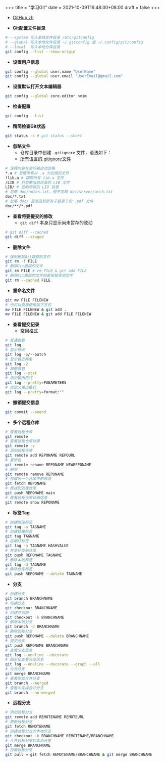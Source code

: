 +++
title = "学习Git"
date = 2021-10-09T16:48:00+08:00
draft = false
+++

- [GitHub zh](https://git-scm.com/book/zh/v2) 


- **Git配置文件目录**

```bash
# --system 写入系统文件目录 /etc/gitconfig 
# --global 写入本地文件目录 ~/.gitconfig 或 ~/.config/git/config 
# --local  写入本地仓库目录 
git config --list --show-origin 
```

- **设置用户信息**

```bash
git config --global user.name "UserName"
git config --global user.email "UserEmail@gmail.com"
```
	
- **设置默认打开文本编辑器**

```bash
git config --global core.editor nvim
```

- **检查配置**

```bash
git config --list
```

- **精简检查Git状态**

```bash
git status -s # git status --short
```

- **忽略文件**
	- 仓库目录中创建  `.gitignore` 文件，语法如下：
	-  [所有语言的.gitignore文件](https://github.com/github/gitignore) 

```bash
# 注释内容与空行被自动忽略
*.a # 忽略所有以 .a 为后缀的文件
!lib.a # 跟踪所有 lib.a 文件
/LIB # 只忽略当前目录的 LIB 文件
LIB/ # 忽略所有的 LIB 目录
# 忽略 doc/notes.txt，但不忽略 doc/server/arch.txt
doc/*.txt
# 忽略 doc/ 目录及其所有子目录下的 .pdf 文件
doc/**/*.pdf
```

- **查看将要提交的修改**
	- `git diff` 本身只显示尚未暂存的改动

```bash
# git diff --cached
git diff --staged
```

- **删除文件**

```bash
# 强制删除Git跟踪的文件
git rm -f FILE
# 删除Git跟踪的文件
git rm FILE # rm FILE & git add FILE
# 删除Git跟踪的文件但是保留本地文件
git rm --cached FILE
```

- **重命名文件**

```bash
git mv FILE FILENEW
# 也可以直接使用如下方式
mv FILE FILENEW & git add .
mv FILE FILENEW & git add FILE FILENEW
```

- **查看提交记录**
	- [常用格式](https://git-scm.com/book/zh/v2/ch00/pretty_format) 

```bash
# 普通查看
git log
# 显示修改
git log -p/--patch
# 显示最近两条
git log -2
# 简略信息
git log --stat
# 添加输出格式
git log --pretty=PAEAMETERS
# 自定义输出格式
git log --pretty=format:""
```

- **撤销提交信息**

```bash
git commit --amend
```

- **多个远程仓库**

```bash
# 查看远程仓库
git remote
# 查看远程仓库详情
git remote -v
# 添加远程仓库
git remote add REPONAME REPOURL
# 重命名
git remote rename REPONAME NEWREPONAME
# 删除
git remote remove REPONAME
# 拉取另一个仓库中的修改
git fetch REPONAME
# 推送到远程仓库
git push REPONAME main
# 查看远程仓库详细信息
git remote show REPONAME
```
- **标签Tag**

```bash
# 创建附注标签
git tag -a TAGNAME
# 创建轻量标签
git tag TAGNAME
# 后期打标签
git tag -a TAGNAME HASHVALUE
# 共享标签到仓库
git push REPONAME TAGNAME
# 删除本地标签
git tag -d TAGNAME
# 删除仓库标签
git push REPONAME --delete TAGNAME
```

- **分支**

```bash
# 创建分支
git branch BRANCHNAME
# 切换分支
git checkout BRANCHNAME
# 创建并切换
git checkout -b BRANCHNAME
# 删除本地分支
git branch -d BRANCHNAME
# 删除远程分支
git push REPONAME --dalete BRANCHNAME
# 提交分支
git push REPONAME BRANCHNAME
# 查看分支信息
git log --oneline --decorate
# 图形化查看分支信息
git log --oneline --decorate --graph --all
# 合并分支
git merge BRANCHNAME
# 查看完成合并分支
git branch --merged
# 查看未完成合并分支
git branch --no-merged
```

- **远程分支**

```bash
# 添加远程分支
git remote add REMOTENAME REMOTEURL
# 更新远程分支
git fetch REMOTENAME
# 创建远程分支的本地分支
git checkout -b BRANCHNAME REMOTENAME/BRANCHNAME
# 合并远程分支到本地分支
git merge BRANCHNAME
# 拉取远程分支
git pull = git fetch REMOTENAME/BRANCHNAME & git merge BRANCHNAME
```











